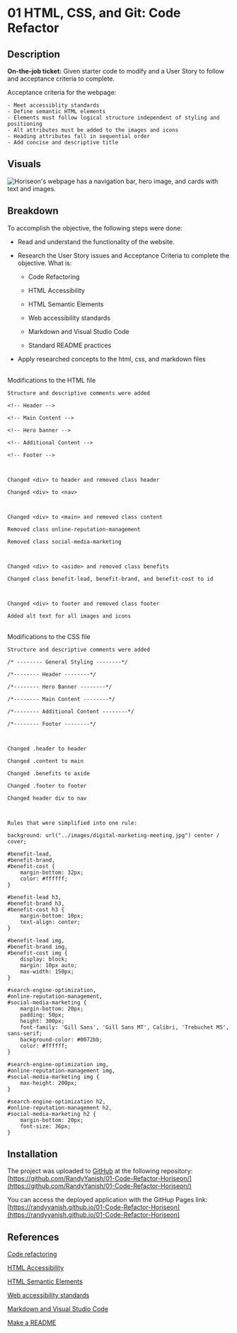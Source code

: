 # 01 HTML, CSS, and Git: Code Refactor

## Description
**On-the-job ticket:** Given starter code to modify and a User Story to follow and acceptance criteria to complete.

Acceptance criteria for the webpage:

```
- Meet accessiblity standards
- Define semantic HTML elements
- Elements must follow logical structure independent of styling and positioning
- Alt attributes must be added to the images and icons
- Heading attributes fall in sequential order
- Add concise and descriptive title
```
## Visuals
![Horiseon's webpage has a navigation bar, hero image, and cards with text and images.](./assets/images/01-html-css-git-homework-demo.png)

## Breakdown
To accomplish the objective, the following steps were done:
- Read and understand the functionality of the website.
- Research the User Story issues and Acceptance Criteria to complete the objective. What is:
    - Code Refactoring

    - HTML Accessibility

    - HTML Semantic Elements

    - Web accessibility standards

    - Markdown and Visual Studio Code

    - Standard README practices

- Apply researched concepts to the html, css, and markdown files
  
\
Modifications to the HTML file
```
Structure and descriptive comments were added

<!-- Header -->

<!-- Main Content -->

<!-- Hero banner -->

<!-- Additional Content -->

<!-- Footer -->



Changed <div> to header and removed class header

Changed <div> to <nav>



Changed <div> to <main> and removed class content

Removed class online-reputation-management

Removed class social-media-marketing



Changed <div> to <aside> and removed class benefits

Changed class benefit-lead, benefit-brand, and benefit-cost to id



Changed <div> to footer and removed class footer

Added alt text for all images and icons

```
\
Modifications to the CSS file
```
Structure and descriptive comments were added

/* -------- General Styling --------*/

/*-------- Header --------*/

/*-------- Hero Banner --------*/

/*-------- Main Content --------*/

/*-------- Additional Content --------*/

/*-------- Footer --------*/



Changed .header to header

Changed .content to main

Changed .benefits to aside

Changed .footer to footer

Changed header div to nav



Rules that were simplified into one rule:

background: url("../images/digital-marketing-meeting.jpg") center / cover;

#benefit-lead,
#benefit-brand,
#benefit-cost {
    margin-bottom: 32px;
    color: #ffffff;
}

#benefit-lead h3,
#benefit-brand h3,
#benefit-cost h3 {
    margin-bottom: 10px;
    text-align: center;
}

#benefit-lead img,
#benefit-brand img,
#benefit-cost img {
    display: block;
    margin: 10px auto;
    max-width: 150px;
}

#search-engine-optimization,
#online-reputation-management,
#social-media-marketing {
    margin-bottom: 20px;
    padding: 50px;
    height: 300px;
    font-family: 'Gill Sans', 'Gill Sans MT', Calibri, 'Trebuchet MS', sans-serif;
    background-color: #0072bb;
    color: #ffffff;
}

#search-engine-optimization img,
#online-reputation-management img,
#social-media-marketing img {
    max-height: 200px;
}

#search-engine-optimization h2,
#online-reputation-management h2,
#social-media-marketing h2 {
    margin-bottom: 20px;
    font-size: 36px;
}
```

## Installation
The project was uploaded to [GitHub](https://github.com/) at the following repository:
[https://github.com/RandyYanish/01-Code-Refactor-Horiseon/](https://github.com/RandyYanish/01-Code-Refactor-Horiseon/)

You can access the deployed application with the GitHup Pages link: [https://randyyanish.github.io/01-Code-Refactor-Horiseon](https://randyyanish.github.io/01-Code-Refactor-Horiseon)


## References
[Code refactoring](https://en.wikipedia.org/wiki/Code_refactoring)

[HTML Accessibility](https://www.w3schools.com/html/html_accessibility.asp)

[HTML Semantic Elements](https://www.w3schools.com/html/html5_semantic_elements.asp)

[Web accessibility standards](https://www.w3.org/TR/WCAG21/)

[Markdown and Visual Studio Code](https://code.visualstudio.com/docs/languages/markdown#_markdown-preview)

[Make a README](https://www.makeareadme.com/#template)
